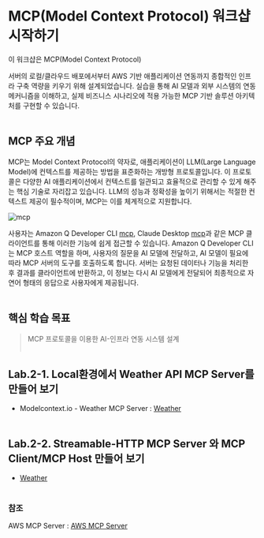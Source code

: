 <!-- @skjun, Create :2025-07-12 / Revision :2025-07-13 -->
# MCP(Model Context Protocol) 워크샵 시작하기

이 워크샵은 MCP(Model Context Protocol) 

서버의 로컬/클라우드 배포에서부터 AWS 기반 애플리케이션 연동까지 종합적인 인프라 구축 역량을 키우기 위해 설계되었습니다. 실습을 통해 AI 모델과 외부 시스템의 연동 메커니즘을 이해하고, 실제 비즈니스 시나리오에 적용 가능한 MCP 기반 솔루션 아키텍처를 구현할 수 있습니다.
<BR><BR>

## MCP 주요 개념

MCP는 Model Context Protocol의 약자로, 애플리케이션이 LLM(Large Language Model)에 컨텍스트를 제공하는 방법을 표준화하는 개방형 프로토콜입니다. 이 프로토콜은 다양한 AI 애플리케이션에서 컨텍스트를 일관되고 효율적으로 관리할 수 있게 해주는 핵심 기술로 자리잡고 있습니다. LLM의 성능과 정확성을 높이기 위해서는 적절한 컨텍스트 제공이 필수적이며, MCP는 이를 체계적으로 지원합니다.

![mcp](https://github.com/noenemy/q-cli-mcp/blob/main/02.mcp-server/images/mcp.jpg)

사용자는 Amazon Q Developer CLI [mcp](https://docs.aws.amazon.com/ko_kr/amazonq/latest/qdeveloper-ug/command-line.html), Claude Desktop [mcp](https://claude.ai/download)과 같은 MCP 클라이언트를 통해 이러한 기능에 쉽게 접근할 수 있습니다. Amazon Q Developer CLI는 MCP 호스트 역할을 하며, 사용자의 질문을 AI 모델에 전달하고, AI 모델이 필요에 따라 MCP 서버의 도구를 호출하도록 합니다. 서버는 요청된 데이터나 기능을 처리한 후 결과를 클라이언트에 반환하고, 이 정보는 다시 AI 모델에게 전달되어 최종적으로 자연어 형태의 응답으로 사용자에게 제공됩니다.
<BR><BR>

## 핵심 학습 목표
> MCP 프로토콜을 이용한 AI-인프라 연동 시스템 설계
<BR><BR>

## Lab.2-1. Local환경에서 Weather API MCP Server를 만들어 보기
- Modelcontext.io - Weather MCP Server : [Weather](https://github.com/noenemy/q-cli-mcp/blob/main/02.mcp-server/weather-mcp-server.md)
<BR><BR>

## Lab.2-2. Streamable-HTTP MCP Server 와 MCP Client/MCP Host 만들어 보기
- [Weather](https://github.com/noenemy/q-cli-mcp/blob/main/02.mcp-server/mcp-host_mcp-client.md)
<BR><BR>

### 참조
AWS MCP Server : [AWS MCP Server](https://github.com/noenemy/q-cli-mcp/blob/main/02.mcp-server/AWS-MCP-Server.md)

